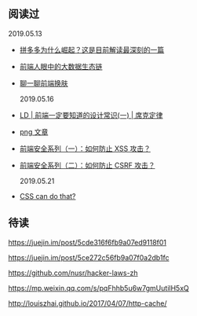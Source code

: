 ## 阅读过

2019.05.13

- [拼多多为什么崛起？这是目前解读最深刻的一篇](https://mp.weixin.qq.com/s/nuagQDITe6CdKoHeD3w71g)
- [前端人眼中的大数据生态链](https://juejin.im/post/5c99ef1fe51d45533b070cc2)
- [聊一聊前端换肤](https://juejin.im/post/5ca41617f265da3092006155)

  2019.05.16

- [LD | 前端一定要知道的设计常识(一) | 席克定律](https://juejin.im/post/5cab54d76fb9a0688e06566e)
- [png 文章](https://juejin.im/post/5c8e4feb6fb9a070aa5ce200)
- [前端安全系列（一）：如何防止 XSS 攻击？](https://tech.meituan.com/2018/09/27/fe-security.html)
- [前端安全系列（二）：如何防止 CSRF 攻击？](https://tech.meituan.com/2018/10/11/fe-security-csrf.html)

  2019.05.21

- [CSS can do that?](https://dev.to/ananyaneogi/css-can-do-that-18g7)

## 待读

https://juejin.im/post/5cde316f6fb9a07ed9118f01

https://juejin.im/post/5ce272c56fb9a07f0a2db1fc

https://github.com/nusr/hacker-laws-zh

https://mp.weixin.qq.com/s/pqFhhb5u6w7gmUutilH5xQ

http://louiszhai.github.io/2017/04/07/http-cache/
